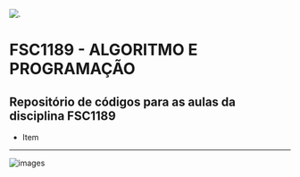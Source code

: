 ![.](https://github.com/user-attachments/assets/4b80d285-2d2a-49ad-b29d-c0d046da944c)
# FSC1189 - ALGORITMO E PROGRAMAÇÃO

Repositório de códigos para as aulas da disciplina FSC1189
---
- Item
---
![images](https://github.com/user-attachments/assets/ecbd4017-6ef7-4eee-b72e-062e987fbc84)

